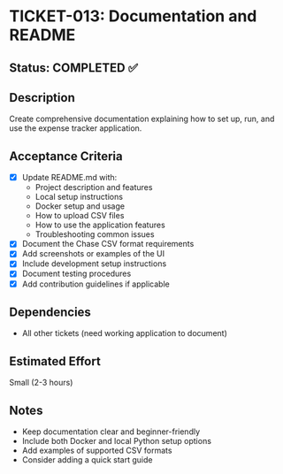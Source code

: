 # TICKET-013: Documentation and README

## Status: COMPLETED ✅

## Description
Create comprehensive documentation explaining how to set up, run, and use the expense tracker application.

## Acceptance Criteria
- [x] Update README.md with:
  - Project description and features
  - Local setup instructions
  - Docker setup and usage
  - How to upload CSV files
  - How to use the application features
  - Troubleshooting common issues
- [x] Document the Chase CSV format requirements
- [x] Add screenshots or examples of the UI
- [x] Include development setup instructions
- [x] Document testing procedures
- [x] Add contribution guidelines if applicable

## Dependencies
- All other tickets (need working application to document)

## Estimated Effort
Small (2-3 hours)

## Notes
- Keep documentation clear and beginner-friendly
- Include both Docker and local Python setup options
- Add examples of supported CSV formats
- Consider adding a quick start guide